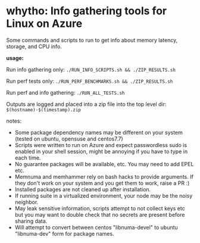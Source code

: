 # whytho: Info gathering tools for Linux on Azure

Some commands and scripts to run to get info about memory latency, storage, and CPU info.

**usage:**

Run info gathering only:
`./RUN_INFO_SCRIPTS.sh && ./ZIP_RESULTS.sh`

Run perf tests only:
`./RUN_PERF_BENCHMARKS.sh && ./ZIP_RESULTS.sh`

Run perf and info gathering:
`./RUN_ALL_TESTS.sh`


Outputs are logged and placed into a zip file into the top level dir: `$(hostname)-$(timestamp).zip`

notes:
- Some package dependency names may be different on your system (tested on ubuntu, opensuse and centos7.7)
- Scripts were written to run on Azure and expect passwordless sudo is enabled in your shell session, might be annoying if you have to type in each time.
- No guarantee packages will be available, etc. You may need to add EPEL etc.
- Memnuma and memhammer rely on bash hacks to provide arguments. If they don't work on your system and you get them to work, raise a PR :)
- Installed packages are not cleaned up after installation.
- If running suite in a virtualized environment, your node may be the noisy neighbor.
- May leak sensitive information, scripts attempt to not collect keys etc but you may want to double check that no secrets are present before sharing data.
- Will attempt to convert between centos "libnuma-devel" to ubuntu "libnuma-dev" form for package names.

